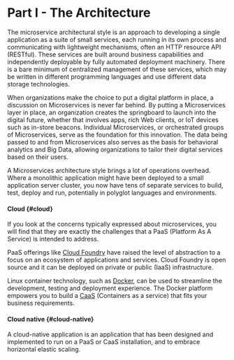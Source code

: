 # Part I - The A**rchitecture**

The microservice architectural style is an approach to developing a single application as a suite of small services, each running in its own process and communicating with lightweight mechanisms, often an HTTP resource API \(RESTful\). These services are built around business capabilities and independently deployable by fully automated deployment machinery. There is a bare minimum of centralized management of these services, which may be written in different programming languages and use different data storage technologies.

When organizations make the choice to put a digital platform in place, a discussion on Microservices is never far behind. By putting a Microservices layer in place, an organization creates the springboard to launch into the digital future, whether that involves apps, rich Web clients, or IoT devices such as in-store beacons. Individual Microservices, or orchestrated groups of Microservices, serve as the foundation for this innovation. The data being passed to and from Microservices also serves as the basis for behavioral analytics and Big Data, allowing organizations to tailor their digital services based on their users.

A Microservices architecture style brings a lot of operations overhead. Where a monolithic application might have been deployed to a small application server cluster, you now have tens of separate services to build, test, deploy and run, potentially in polyglot languages and environments.

#### Cloud {#cloud}

If you look at the concerns typically expressed about microservices, you will find that they are exactly the challenges that a PaaS \(Platform As A Service\) is intended to address.

PaaS offerings like [Cloud Foundry](https://www.cloudfoundry.org/) have raised the level of abstraction to a focus on an ecosystem of applications and services. Cloud Foundry is open source and it can be deployed on private or public \(IaaS\) infrastructure.

Linux container technology, such as [Docker](https://www.docker.com/), can be used to streamline the development, testing and deployment experience. The Docker platform empowers you to build a [CaaS](https://blog.docker.com/2016/02/containers-as-a-service-caas/) \(Containers as a service\) that fits your business requirements.

#### Cloud native {#cloud-native}

A cloud-native application is an application that has been designed and implemented to run on a PaaS or CaaS installation, and to embrace horizontal elastic scaling.

